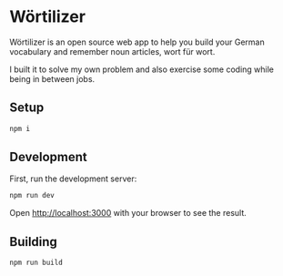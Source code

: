 # Wörtilizer

Wörtilizer is an open source web app to help you build your German vocabulary and remember noun articles, wort für wort.

I built it to solve my own problem and also exercise some coding while being in between jobs.

## Setup

```bash
npm i
```

## Development

First, run the development server:

```bash
npm run dev
```

Open [http://localhost:3000](http://localhost:3000) with your browser to see the result.

## Building

```bash
npm run build
```
